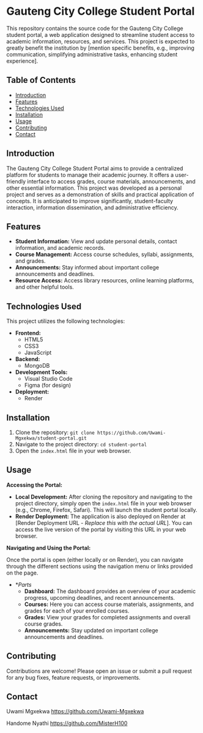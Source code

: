 # Gauteng City College Student Portal

This repository contains the source code for the Gauteng City College student portal, a web application designed to streamline student access to academic information, resources, and services. This project is expected to greatly benefit the institution by [mention specific benefits, e.g., improving communication, simplifying administrative tasks, enhancing student experience].

## Table of Contents

- [Introduction](#introduction)
- [Features](#features)
- [Technologies Used](#technologies-used)
- [Installation](#installation)
- [Usage](#usage)
- [Contributing](#contributing)
- [Contact](#contact)

## Introduction

The Gauteng City College Student Portal aims to provide a centralized platform for students to manage their academic journey. It offers a user-friendly interface to access grades, course materials, announcements, and other essential information. This project was developed as a personal project and serves as a demonstration of skills and practical application of concepts. It is anticipated to improve significantly, student-faculty interaction, information dissemination, and administrative efficiency.

## Features

*   **Student Information:** View and update personal details, contact information, and academic records.
*   **Course Management:** Access course schedules, syllabi, assignments, and grades.
*   **Announcements:** Stay informed about important college announcements and deadlines.
*   **Resource Access:** Access library resources, online learning platforms, and other helpful tools.

## Technologies Used

This project utilizes the following technologies:

*   **Frontend:**
    *   HTML5
    *   CSS3
    *   JavaScript
*   **Backend:**
    *   MongoDB
*   **Development Tools:**
    *   Visual Studio Code
    *   Figma (for design)
*   **Deployment:**
    *   Render

## Installation

1.  Clone the repository: `git clone https://github.com/Uwami-Mgxekwa/student-portal.git`
2.  Navigate to the project directory: `cd student-portal`
3.  Open the `index.html` file in your web browser.

## Usage

**Accessing the Portal:**

*   **Local Development:** After cloning the repository and navigating to the project directory, simply open the `index.html` file in your web browser (e.g., Chrome, Firefox, Safari).  This will launch the student portal locally.
*   **Render Deployment:** The application is also deployed on Render at [Render Deployment URL - *Replace this with the actual URL*]. You can access the live version of the portal by visiting this URL in your web browser.

**Navigating and Using the Portal:**

Once the portal is open (either locally or on Render), you can navigate through the different sections using the navigation menu or links provided on the page.

*   **Parts*
    *   **Dashboard:** The dashboard provides an overview of your academic progress, upcoming deadlines, and recent announcements.
    *   **Courses:**  Here you can access course materials, assignments, and grades for each of your enrolled courses.
    *   **Grades:** View your grades for completed assignments and overall course grades.
    *   **Announcements:** Stay updated on important college announcements and deadlines.

## Contributing

Contributions are welcome! Please open an issue or submit a pull request for any bug fixes, feature requests, or improvements. 

## Contact

Uwami Mgxekwa
https://github.com/Uwami-Mgxekwa

Handome Nyathi
https://github.com/MisterH100
